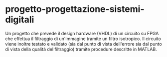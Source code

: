 # progetto-progettazione-sistemi-digitali
Un progetto che prevede il design hardware (VHDL) di un circuito su FPGA che effettua il filtraggio di un'immagine tramite un filtro isotropico. Il circuito viene inoltre testato e validato (sia dal punto di vista dell'errore sia dal punto di vista della qualità del filtraggio) tramite procedure descritte in MATLAB.
